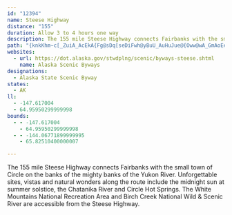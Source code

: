 ```yaml
---
id: "12394"
name: Steese Highway
distance: "155"
duration: Allow 3 to 4 hours one way
description: The 155 mile Steese Highway connects Fairbanks with the small town of Circle on the banks of the mighty banks of the Yukon River. Unforgettable sites, vistas and natural wonders along the route includes the midnight sun at summer solstice.
path: "{knkKhm~c[_ZuiA_AcEkA{Fg@sDq[seDiFwh@yBuU_AuHuJue@{Oww@wA_GmAoEeB}EsCyF{BmDmD}D{zAc`AaK{G{E_EuHgJeHuMiFgM_GmMoHuRmFwQ}DmQwIwj@sMe{@oEoYmAwF}BwFmAoBuEeEgWsQiC}AwAg@aGcB{@y@q@eAk@gBa@mBeBeLe@yAk@uAcAkAoAg@iFgBwFeAiAg@mCeCiNaPw@a@a@KuAJg@`@{H|HuBpCeFhJy@dAw@Ts@Km@g@m@kA_@aBYsBEgBDaCLaBd@cCtCuLj@mEFmCAqBKyBSgBmDaV{@{Ew@mDw@oCqFmNc@mA{@qDqAcGsAyFs@eCqBsFmAeCaA{A}Vg^eCwDe@oA{@}CcA_GaCwPgAuGOi@i@oAe@i@y@g@_AZaAz@u@fBiGlWsFhTg@lCStBKpBCtBH~BR~BnCdNJnAH`CC`BSfDWtAyCbMa@vAaA~B}@lBuAxBeApAaM|JkCdA}Fl@}@\\mA|B_@fBYpBGxCL`m@AfAOjD_@~Du@zEc@`BmAbD{AxBy@x@uLrFo@NoBDkA]mDsByBaBaAkAkAyBaAuCcBuGmA_EkAyBwDiEe@{@i@eB[iBQeBEyBAeIEmFKcB_@gFm@cEkDsLaAoEs@kEkEc_@i@qDq@yBaFyJs@iCYyBiBc]{@mJmA{IeAiFmCwJkDeHgAgBgCcD_DiC{HcFkAqAgAcC_AoDmA}FkAyDeCeGuIyQ{BkEyB{CmCkCqCwAcTqHu@Qy@DoA\\gBbAcLpK_DvDiKdOqB|DsBhFyAnEkB~HyAbI_YjlBiKvs@cOrbAiA|IiFdg@q@tFgHlg@y@zEaAfFkBxH{Rds@oIdZeAxBaAzAeA`AsA|@wAh@aBN_BOoCeA}`@}VyFeEaCiCgCyD}AaDoA}CkAeDy@qCy@wCeBkIgAwH_AuIY_EYiEWcF[wL]mdAGyJQwGa@yI_@_GuG_v@yG_u@kAoI}ZyeBcKao@oNm}@mAkLw@qLgAwXk@kKwK{mAgNwzAcA}IoH_f@oK_q@{B{O_@gD]yD[sFcBo^e@cPm@}g@SqGm@sFmAyEeBuDaQyOsA{ByAcEgAwFwCeUyQi}A{OiqAcA}Hm@uDs@oCmAaDuQyZkBmDyBeFyOoc@eJwVuDyIgPq]aC{GyCeLsAoGgBcHeBmF{Wau@i@iA}@iA{@e@_AY}@Gk@DwBdA}JtIcGzEmEdEaBb@sChAyEyBeDuEaD}L_BaLmA}J{Omw@mFaTg@oG]aJaDsm@wAw^aBmWYqCuGk`@_Ima@q@}CuHuZsAkCkBsBgBiEoK{WmBsHQkBM{DF_Ce@uEwIev@mH}TmCqFmCgNkBcQeDo]gAaUk@oF_AuEaBqRmDe\\eGce@U{Gg@aaBWuGmBuJ}@sGa@}Gq@}XReKbAyIrDgRf@aHPuMeAae@?mNr@aHjDoQjS_xAv@gPf@_OwBcn@oAoYDyGZ{HlAgS^gLG{[SeEyAsl@CeO{@}k@FoLdAwVlBoPvG_l@`@gLScd@}Asq@dC}vAs@_[gAiI_Eua@kFag@cEeb@wC{I{CcMoH}XwBqTYkPmAiMs@eQDsJeDwT{DuU{Dq^iAaMO{MIc[ViSLa\\_AuPsC_UsC{SeE{XoBiQ_AaMEcMjCun@nCuf@O_P_B}K_B}HeDiNgFo^sBmR_BoZ{AoUkA_TgAyZqDgm@cDme@q@a[sAyLwBaLcK_d@yDaUyGeYwQsg@c_@e}@wSga@sFyY{Fy\\aDy[yCiK_G{[oBwTsD}o@wDer@g@wXcPc}AqCcUo@{Gk@qDy@cDgQi[gAqHs@cIoM}{Bm@_FyGaa@e@mDSgDS}FI}EH{G^eI`Daa@X}FJaKOgFOuC]wEiIkx@_CsXe@yOGuUs@_WkB{`@LmTp@{QzAwR|@ocAzBeUjBqLr@_N@qMwBgLyAiUb@eNhAyNeCoSkE{Zs@kMGuMSkJkAwM_FoOwFqN_IoQaB{IgOo|@{EySeAcNw@}TuCuNkFgPsEgPiFse@uI}cAsD{t@k@iYrAcVzCaZhDgi@nCo^lJiu@v@{OEwJWeGyAgQsCqQsJi_@cOsv@oJij@wAiUiB_TIoOpA_SlC_Ua@iLwAgR[}\\zAefBj@{WlAwNrF}\\p^g~@nAsHj@sJaAyQeDc]kEui@oGiNaDqMmAoUaJq_CkC}VcK{f@yMim@gCoIgJoOcZ}i@cJ{OkD}Kg@iIe@eLkAwIcD{NeF}ImCQcNkEkNqPcEkPaCaLmFeKaXil@yHmFmSmLqFyFePi[w`@qbAsFuQmCsPed@upDmEsToGuPwBuH{@gO@}QxBeX~@{MX{O?iQ_AsUoD{_@kEe^e@}Px@kVvAsJFs_Ba@}l@mAyUy@k\\k@{j@l@yWGwh@UkRmCuYoBgX_F{h@sD_\\Gqh@i@uKoB{TaBwOeCkIqDgBiHeByEiFyFwJ}C}C_DeJgEiWeEa\\sAmLmB}FgFiMyBsHsCmP}BuTU{[lCi[jAmW_BsNyJ{h@oAyUoDcUgGsR}NqQuGeLoJiAsF~CwHhJcCeCkCcKd@wKjBeJh@aEd@kHRkKg@mMiDyReFqPaKyRuJ}LmFu@_GtBaFEsEoIuHgPuM}\\s@_GZ}J|A_EtJiIj@uEFcJsAgHwC{MoBmMe@}OmCmSyFaFcK}JeIuLaFkL_BmNVwRfCeX~DuWtEo]x@}Z?qZsD{\\{Gme@aNey@oIum@eF}q@mFqh@}Dcp@`@{gAz@wV|Csa@xAeYdAqs@tAsp@EeQj@cOrDej@hMeqBjEom@zDaz@eComAoAa~A}AmxAv@o[vH{X~@wKv@cGlE_GfLiRtI}OrDuZjN{i@VeHAkIk@iI_B_EmG_MoJcKeH}RoPcfAcDih@{Q{~AeKen@{L}iAaAmr@D}h@xEu}@hBkf@?mEUyGmGq\\yKkj@cFkq@yAy`@c@c`@}Be^wJqb@gGu^yOoa@ePcWwKqRmEgFmJsNeIcWwKcl@gKmy@cVkm@yBqA{AiGkAkKw@wLGoWQwNuDsi@oIwf@_FgYuCw^?}F`B}x@RuPDgMYwHs@iO_AeLeCoQiIg`@gK}e@sDkYsNq_AcJ}ZsHsYuBmOeAwSqDsQsB{CuB{@qCOaCbAqQpReIrDuGV{IeCsDmCwCmGiHyUyEcUuAgFeDsFqFoGcEyBeC[aG`EkBRmGs@mEgBaDgG_C}JkYk~AUiDQcELqNWkC{AcHqAaEyA{BmF_EiAqA_E}JwAkCeJoI_Bg@yRaBkKDyKhCuElBm@@e@g@_@aAQ{AqAoOmDiOm@mBs@_Am]s_@sV{x@y@cEuDig@yAsHgK_d@a@kCqD_ZSsDEkFdAiURaXA_gAx@k^zA{Sx@}HKkEcEyUy@eGcByRsAuI{BiIgFgOuHoUkDcP_@kDSiH?aNYuGsAmSiA_p@}Ds~@_@oYKuj@Syk@yAc`@wAcYiHoq@gJwe@mDgLkHyP}E{SsC_P}BcIaJyTqRsk@{Ok\\{GoKcLgLsGmKeFiLiEqLgEsPoC_NiBqPq@kMaC{|@E}LJcEXmD`@uBpAaFnBeHX}ATyBlCu}AKwTs@oSqAqZiJcmA{Eoe@a[adCsEyTi@uEQoEq@sdAg@cM_Cah@y@m_@m@kj@e@}[_@{K_IojAuBma@s@}VIwb@Osi@w@avAuBgn@mAqr@Eyg@W_`@Fi^bCgh@Dsp@EaBk@}MgDcj@yFay@kA}N{Ceh@YqTCwXOag@y@}VsF}d@w@_K{DiZkDqYsB_[GoU\\wI\\sNdBkTrBiSpAeVc@}\\uAe^_@_LkDa^{@qDgGeSQqAOeD}@}K?sBFmBjBaJR{KPyM`A_U\\uKEaVjAoOb@{NTgI`@y_@QeKUyGqDme@M{KmAc[{GgRsGyUsF_WaMwv@kDcS{AyGsEyWkVcuAuJyp@aGap@mM{rBsBcrBlAmjAp@kmAXmfALiOQcbAuBkk@_Fqj@oJ_y@gPmpAwOeqAsF{f@uE}`@qByh@s@aXmBej@eBi_@eAs`@uAqd@cAao@XmT|@s_@x@sTS_Ls@uKkC_QuK_q@}CoWgCmk@YcQH}h@]kH_@cGs@kGwAwEiEcKkF_Ke[uf@iMwVqAwEoGqX_C{QgBwXgCeLeEgL_@oBa@gEkA{QYcBwXmg@oPoM{JcOaKmg@eK}Xy@eEOyN?sMKqC]uCqDuJuOkVi\\e\\_AiAgAyDeIkX{DcOeCyDcCc@eDdA}Ar@uDfJkAr@kUf@aWjGm@Ky@i@gKsMyA{AoEqAoKJ{]gNm`@ih@yaAwj@e`@so@gNyQ_AmBo@{ByC}N_BkGgAqB{KkMgGQcClBoG|OsE`B_B}@uB{Dy@uGIiKOuObBg\\McGYkCgAkDq@c@g@EeDdAaBKmBwAaM{TgGuM_FkQkB{KE{KXeXbAeZ|KihAPcKSuIg@qOwHkcBsA_cA[qGaM_wAKcCE}ClB_^GiW]uEiAsFmH_PsGuWmDcK{CkE_AIo@lA}DbNiBxCu@FgBuGw@sL_CiSaA{CwAa@oCv@aAxBsCzQo@pEs@fB{@AmAuA_EkKwCeFiFeIwB_Ja@}EMyLi@eDo@kCmGeR_GgMm@q@gAEyBzC_B\\}Ai@cAy@eAsD_D}\\oGwa@mEab@yCoQeAwDgFcImGyLsCqIeF_XiAiSwAoG{AoBgE}@cAu@kAmDqFqVgFiOeCJi@]a@qBGuBRwCFmEQiI{@iHgHi^iHgAe@sG^iF~@oDLeHWuEyCsTiDuCkAAuA|AqAdEYCq@o@k@{AaBqIe@wAuCqDyCeK{AgR_BeCw@Ow@vAaDlMm@z@q@Ds@eA{@kCeEgYuGoPqX_m@cDyDcA[}@`@mDhCeCtDiAnCk@lDsA|FYh@SJ]a@YmAqAkH{@}F?aAJy@lDaJl@cCPiCQgVY}E_A_IAkBXiCx@gOFiCKy[mD{]_AyBcByCy@eCOkCh@iDHeEEeBqI{kASuBYiAsHaNq@cBq@kDiBgXKiBEkD_@qCaAeDkBsAs@sBFwJGeASi@mAeBk@yB_Di]sDiQeCmFg@Qg@PqA|AmAQq@iCuBe^YuByM{h@iBoEcB]m@JaE|CiQdLcSrFySzA{D}AuQoSaa@_FgCoA}H{F}DeCgLeJaFeC_CmBsBmDaN}`@sAuAyAg@uKeAs@Ss@s@k@_Aq@mBs@uC{@cEUm@"
websites:
  - url: https://dot.alaska.gov/stwdplng/scenic/byways-steese.shtml
    name: Alaska Scenic Byways
designations:
  - Alaska State Scenic Byway
states:
  - AK
ll:
  - -147.617004
  - 64.95950299999998
bounds:
  - - -147.617004
    - 64.95950299999998
  - - -144.06771899999995
    - 65.82510400000007

---
```


The 155 mile Steese Highway connects Fairbanks with the small town of Circle on the banks of the mighty banks of the Yukon River. Unforgettable sites, vistas and natural wonders along the route include the midnight sun at summer solstice, the Chatanika River and Circle Hot Springs. The White Mountains National Recreation Area and Birch Creek National Wild & Scenic River are accessible from the Steese Highway.
